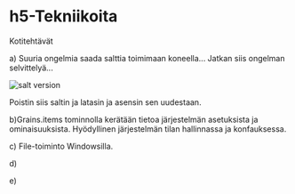 # h5-Tekniikoita
Kotitehtävät

a) Suuria ongelmia saada salttia toimimaan koneella... Jatkan siis ongelman selvittelyä...

![salt version](https://github.com/JohannaLap/h5---Tekniikoita/assets/165195836/71a578aa-87d7-410d-a577-d9d99b197ca0)

Poistin siis saltin ja latasin ja asensin sen uudestaan. 

b)Grains.items tominnolla kerätään tietoa järjestelmän asetuksista ja ominaisuuksista. Hyödyllinen järjestelmän tilan hallinnassa ja konfauksessa. 

c) File-toiminto Windowsilla.

d) 

e)
